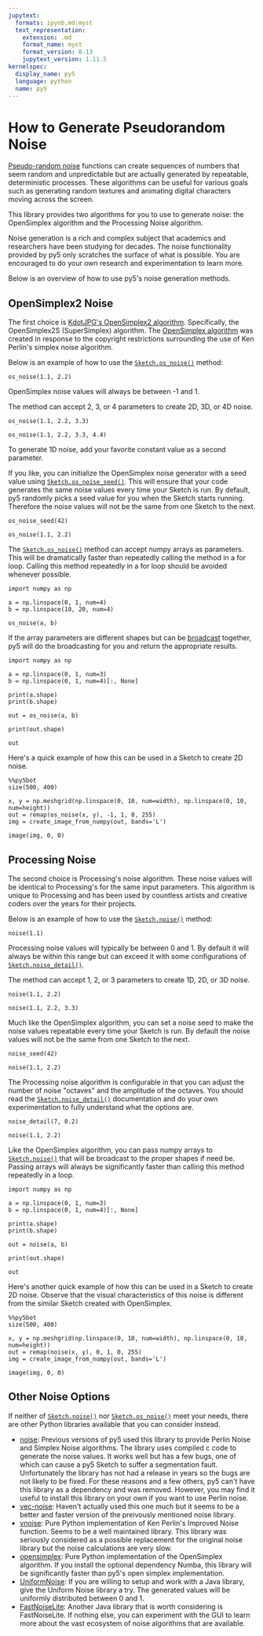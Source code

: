 ```yaml
---
jupytext:
  formats: ipynb,md:myst
  text_representation:
    extension: .md
    format_name: myst
    format_version: 0.13
    jupytext_version: 1.11.5
kernelspec:
  display_name: py5
  language: python
  name: py5
---
```


# How to Generate Pseudorandom Noise

[Pseudo-random noise](https://en.wikipedia.org/wiki/Pseudorandom_noise) functions can create sequences of numbers that seem random and unpredictable but are actually generated by repeatable, deterministic processes. These algorithms can be useful for various goals such as generating random textures and animating digital characters moving across the screen.

This library provides two algorithms for you to use to generate noise: the OpenSimplex algorithm and the Processing Noise algorithm.

Noise generation is a rich and complex subject that academics and researchers have been studying for decades. The noise functionality provided by py5 only scratches the surface of what is possible. You are encouraged to do your own research and experimentation to learn more.

Below is an overview of how to use py5's noise generation methods.

## OpenSimplex2 Noise

The first choice is [KdotJPG's OpenSimplex2 algorithm](https://github.com/KdotJPG/OpenSimplex2). Specifically, the OpenSimplex2S (SuperSimplex) algorithm. The [OpenSimplex algorithm](https://en.wikipedia.org/wiki/OpenSimplex_noise) was created in response to the copyright restrictions surrounding the use of Ken Perlin's simplex noise algorithm.

Below is an example of how to use the [`Sketch.os_noise()`](../reference/sketch_os_noise) method:

```{code-cell} ipython3
os_noise(1.1, 2.2)
```

OpenSimplex noise values will always be between -1 and 1.

The method can accept 2, 3, or 4 parameters to create 2D, 3D, or 4D noise.

```{code-cell} ipython3
os_noise(1.1, 2.2, 3.3)
```

```{code-cell} ipython3
os_noise(1.1, 2.2, 3.3, 4.4)
```

To generate 1D noise, add your favorite constant value as a second parameter.

If you like, you can initialize the OpenSimplex noise generator with a seed value using [`Sketch.os_noise_seed()`](../reference/sketch_os_noise_seed). This will ensure that your code generates the same noise values every time your Sketch is run. By default, py5 randomly picks a seed value for you when the Sketch starts running. Therefore the noise values will not be the same from one Sketch to the next.

```{code-cell} ipython3
os_noise_seed(42)

os_noise(1.1, 2.2)
```

The [`Sketch.os_noise()`](../reference/sketch_os_noise) method can accept numpy arrays as parameters. This will be dramatically faster than repeatedly calling the method in a for loop. Calling this method repeatedly in a for loop should be avoided whenever possible.

```{code-cell} ipython3
import numpy as np

a = np.linspace(0, 1, num=4)
b = np.linspace(10, 20, num=4)

os_noise(a, b)
```

If the array parameters are different shapes but can be [broadcast](https://numpy.org/doc/stable/user/basics.broadcasting.html) together, py5 will do the broadcasting for you and return the appropriate results.

```{code-cell} ipython3
import numpy as np

a = np.linspace(0, 1, num=3)
b = np.linspace(0, 1, num=4)[:, None]

print(a.shape)
print(b.shape)
```

```{code-cell} ipython3
out = os_noise(a, b)

print(out.shape)

out
```

Here's a quick example of how this can be used in a Sketch to create 2D noise.

```{code-cell} ipython3
%%py5bot
size(500, 400)

x, y = np.meshgrid(np.linspace(0, 10, num=width), np.linspace(0, 10, num=height))
out = remap(os_noise(x, y), -1, 1, 0, 255)
img = create_image_from_numpy(out, bands='L')

image(img, 0, 0)
```

## Processing Noise

The second choice is Processing's noise algorithm. These noise values will be identical to Processing's for the same input parameters. This algorithm is unique to Processing and has been used by countless artists and creative coders over the years for their projects.

Below is an example of how to use the [`Sketch.noise()`](../reference/sketch_noise) method:

```{code-cell} ipython3
noise(1.1)
```

Processing noise values will typically be between 0 and 1. By default it will always be within this range but can exceed it with some configurations of [`Sketch.noise_detail()`](../reference/sketch_noise_detail).

The method can accept 1, 2, or 3 parameters to create 1D, 2D, or 3D noise.

```{code-cell} ipython3
noise(1.1, 2.2)
```

```{code-cell} ipython3
noise(1.1, 2.2, 3.3)
```

Much like the OpenSimplex algorithm, you can set a noise seed to make the noise values repeatable every time your Sketch is run. By default the noise values will not be the same from one Sketch to the next.

```{code-cell} ipython3
noise_seed(42)

noise(1.1, 2.2)
```

The Processing noise algorithm is configurable in that you can adjust the number of noise "octaves" and the amplitude of the octaves. You should read the [`Sketch.noise_detail()`](../reference/sketch_noise_detail) documentation and do your own experimentation to fully understand what the options are.

```{code-cell} ipython3
noise_detail(7, 0.2)

noise(1.1, 2.2)
```

Like the OpenSimplex algorithm, you can pass numpy arrays to [`Sketch.noise()`](../reference/sketch_noise) that will be broadcast to the proper shapes if need be. Passing arrays will always be significantly faster than calling this method repeatedly in a loop.

```{code-cell} ipython3
import numpy as np

a = np.linspace(0, 1, num=3)
b = np.linspace(0, 1, num=4)[:, None]

print(a.shape)
print(b.shape)
```

```{code-cell} ipython3
out = noise(a, b)

print(out.shape)

out
```

Here's another quick example of how this can be used in a Sketch to create 2D noise. Observe that the visual characteristics of this noise is different from the similar Sketch created with OpenSimplex.

```{code-cell} ipython3
%%py5bot
size(500, 400)

x, y = np.meshgrid(np.linspace(0, 10, num=width), np.linspace(0, 10, num=height))
out = remap(noise(x, y), 0, 1, 0, 255)
img = create_image_from_numpy(out, bands='L')

image(img, 0, 0)
```

## Other Noise Options

If neither of [`Sketch.noise()`](../reference/sketch_noise) nor [`Sketch.os_noise()`](../reference/sketch_os_noise) meet your needs, there are other Python libraries available that you can consider instead.

* [noise][1]: Previous versions of py5 used this library to provide Perlin Noise and Simplex Noise algorithms. The library uses compiled c code to generate the noise values. It works well but has a few bugs, one of which can cause a py5 Sketch to suffer a segmentation fault. Unfortunately the library has not had a release in years so the bugs are not likely to be fixed. For these reasons and a few others, py5 can't have this library as a dependency and was removed. However, you may find it useful to install this library on your own if you want to use Perlin noise.
* [vec-noise][2]: Haven't actually used this one much but it seems to be a better and faster version of the preivously mentioned noise library.
* [vnoise][3]: Pure Python implementation of Ken Perlin's Improved Noise function. Seems to be a well maintained library. This library was seriously considered as a possible replacement for the original noise library but the noise calculations are very slow.
* [opensimplex][4]: Pure Python implementation of the OpenSimplex algorithm. If you install the optional dependency Numba, this library will be significantly faster than py5's open simplex implementation.
* [UniformNoise][5]: If you are willing to setup and work with a Java library, give the Uniform Noise library a try. The generated values will be uniformly distributed between 0 and 1.
* [FastNoiseLite][6]: Another Java library that is worth considering is FastNoiseLite. If nothing else, you can experiment with the GUI to learn more about the vast ecosystem of noise algorithms that are available.

[1]: https://pypi.org/project/noise/
[2]: https://pypi.org/project/vec-noise/
[3]: https://pypi.org/project/vnoise/
[4]: https://pypi.org/project/opensimplex/
[5]: https://github.com/micycle1/UniformNoise
[6]: https://github.com/Auburn/FastNoiseLite
